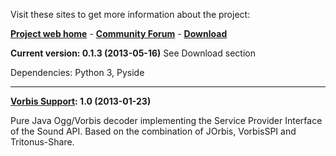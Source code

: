 Visit these sites to get more information about the project:

**[Project web home](http://remake.twelvepm.de/)** - **[Community Forum](http://remake.twelvepm.de/forum)** - **[Download](http://remake.twelvepm.de/home/download/)**

**Current version: 0.1.3 (2013-05-16)**
See Download section

Dependencies: Python 3, Pyside


---


**[Vorbis Support](http://www.twelvepm.de/vorbis): 1.0 (2013-01-23)**

Pure Java Ogg/Vorbis decoder implementing the Service Provider Interface of the Sound API. Based on the combination of JOrbis, VorbisSPI and Tritonus-Share.